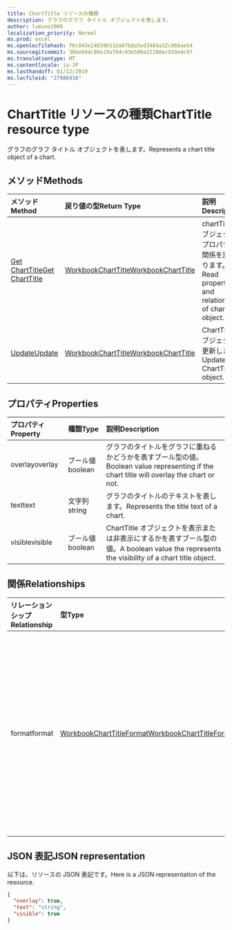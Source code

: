 ```yaml
---
title: ChartTitle リソースの種類
description: グラフのグラフ タイトル オブジェクトを表します。
author: lumine2008
localization_priority: Normal
ms.prod: excel
ms.openlocfilehash: f6c843e24839b51da67bda5ed3484a32c868ae54
ms.sourcegitcommit: 36be044c89a19af84c93e586e22200ec919e4c9f
ms.translationtype: MT
ms.contentlocale: ja-JP
ms.lasthandoff: 01/12/2019
ms.locfileid: "27986916"
---
```

# <a name="charttitle-resource-type"></a><span data-ttu-id="874f7-103">ChartTitle リソースの種類</span><span class="sxs-lookup"><span data-stu-id="874f7-103">ChartTitle resource type</span></span>

<span data-ttu-id="874f7-104">グラフのグラフ タイトル オブジェクトを表します。</span><span class="sxs-lookup"><span data-stu-id="874f7-104">Represents a chart title object of a chart.</span></span>


## <a name="methods"></a><span data-ttu-id="874f7-105">メソッド</span><span class="sxs-lookup"><span data-stu-id="874f7-105">Methods</span></span>

| <span data-ttu-id="874f7-106">メソッド</span><span class="sxs-lookup"><span data-stu-id="874f7-106">Method</span></span>           | <span data-ttu-id="874f7-107">戻り値の型</span><span class="sxs-lookup"><span data-stu-id="874f7-107">Return Type</span></span>    |<span data-ttu-id="874f7-108">説明</span><span class="sxs-lookup"><span data-stu-id="874f7-108">Description</span></span>|
|:---------------|:--------|:----------|
|[<span data-ttu-id="874f7-109">Get ChartTitle</span><span class="sxs-lookup"><span data-stu-id="874f7-109">Get ChartTitle</span></span>](../api/charttitle-get.md) | [<span data-ttu-id="874f7-110">WorkbookChartTitle</span><span class="sxs-lookup"><span data-stu-id="874f7-110">WorkbookChartTitle</span></span>](charttitle.md) |<span data-ttu-id="874f7-111">chartTitle オブジェクトのプロパティと関係を読み取ります。</span><span class="sxs-lookup"><span data-stu-id="874f7-111">Read properties and relationships of chartTitle object.</span></span>|
|[<span data-ttu-id="874f7-112">Update</span><span class="sxs-lookup"><span data-stu-id="874f7-112">Update</span></span>](../api/charttitle-update.md) | [<span data-ttu-id="874f7-113">WorkbookChartTitle</span><span class="sxs-lookup"><span data-stu-id="874f7-113">WorkbookChartTitle</span></span>](charttitle.md)    |<span data-ttu-id="874f7-114">ChartTitle オブジェクトを更新します。</span><span class="sxs-lookup"><span data-stu-id="874f7-114">Update ChartTitle object.</span></span> |

## <a name="properties"></a><span data-ttu-id="874f7-115">プロパティ</span><span class="sxs-lookup"><span data-stu-id="874f7-115">Properties</span></span>
| <span data-ttu-id="874f7-116">プロパティ</span><span class="sxs-lookup"><span data-stu-id="874f7-116">Property</span></span>     | <span data-ttu-id="874f7-117">種類</span><span class="sxs-lookup"><span data-stu-id="874f7-117">Type</span></span>   |<span data-ttu-id="874f7-118">説明</span><span class="sxs-lookup"><span data-stu-id="874f7-118">Description</span></span>|
|:---------------|:--------|:----------|
|<span data-ttu-id="874f7-119">overlay</span><span class="sxs-lookup"><span data-stu-id="874f7-119">overlay</span></span>|<span data-ttu-id="874f7-120">ブール値</span><span class="sxs-lookup"><span data-stu-id="874f7-120">boolean</span></span>|<span data-ttu-id="874f7-121">グラフのタイトルをグラフに重ねるかどうかを表すブール型の値。</span><span class="sxs-lookup"><span data-stu-id="874f7-121">Boolean value representing if the chart title will overlay the chart or not.</span></span>|
|<span data-ttu-id="874f7-122">text</span><span class="sxs-lookup"><span data-stu-id="874f7-122">text</span></span>|<span data-ttu-id="874f7-123">文字列</span><span class="sxs-lookup"><span data-stu-id="874f7-123">string</span></span>|<span data-ttu-id="874f7-124">グラフのタイトルのテキストを表します。</span><span class="sxs-lookup"><span data-stu-id="874f7-124">Represents the title text of a chart.</span></span>|
|<span data-ttu-id="874f7-125">visible</span><span class="sxs-lookup"><span data-stu-id="874f7-125">visible</span></span>|<span data-ttu-id="874f7-126">ブール値</span><span class="sxs-lookup"><span data-stu-id="874f7-126">boolean</span></span>|<span data-ttu-id="874f7-127">ChartTitle オブジェクトを表示または非表示にするかを表すブール型の値。</span><span class="sxs-lookup"><span data-stu-id="874f7-127">A boolean value the represents the visibility of a chart title object.</span></span>|

## <a name="relationships"></a><span data-ttu-id="874f7-128">関係</span><span class="sxs-lookup"><span data-stu-id="874f7-128">Relationships</span></span>
| <span data-ttu-id="874f7-129">リレーションシップ</span><span class="sxs-lookup"><span data-stu-id="874f7-129">Relationship</span></span> | <span data-ttu-id="874f7-130">型</span><span class="sxs-lookup"><span data-stu-id="874f7-130">Type</span></span>   |<span data-ttu-id="874f7-131">説明</span><span class="sxs-lookup"><span data-stu-id="874f7-131">Description</span></span>|
|:---------------|:--------|:----------|
|<span data-ttu-id="874f7-132">format</span><span class="sxs-lookup"><span data-stu-id="874f7-132">format</span></span>|[<span data-ttu-id="874f7-133">WorkbookChartTitleFormat</span><span class="sxs-lookup"><span data-stu-id="874f7-133">WorkbookChartTitleFormat</span></span>](charttitleformat.md)|<span data-ttu-id="874f7-p101">グラフ のタイトルの書式設定を表します。これには塗りつぶしとフォントの書式設定などがあります。値の取得のみ可能です。</span><span class="sxs-lookup"><span data-stu-id="874f7-p101">Represents the formatting of a chart title, which includes fill and font formatting. Read-only.</span></span>|

## <a name="json-representation"></a><span data-ttu-id="874f7-136">JSON 表記</span><span class="sxs-lookup"><span data-stu-id="874f7-136">JSON representation</span></span>

<span data-ttu-id="874f7-137">以下は、リソースの JSON 表記です。</span><span class="sxs-lookup"><span data-stu-id="874f7-137">Here is a JSON representation of the resource.</span></span>

<!-- {
  "blockType": "resource",
  "baseType": "microsoft.graph.entity",
  "optionalProperties": [

  ],
  "@odata.type": "microsoft.graph.workbookChartTitle"
}-->

```json
{
  "overlay": true,
  "text": "string",
  "visible": true
}

```

<!-- uuid: 8fcb5dbc-d5aa-4681-8e31-b001d5168d79
2015-10-25 14:57:30 UTC -->
<!-- {
  "type": "#page.annotation",
  "description": "ChartTitle resource",
  "keywords": "",
  "section": "documentation",
  "tocPath": ""
}-->
